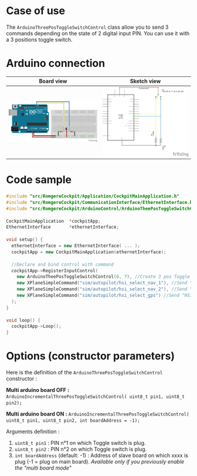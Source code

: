 # Case of use

The `ArduinoThreePosToggleSwitchControl` class allow you to send 3 commands depending on the state of 2 digital input PIN. You can use it with a 3 positions toggle switch.

# Arduino connection

Board view | Sketch view
---------- | -----------
![3 positions toggle switch connection (board view)](../../img/3pos_toggle_switch_bb.png?raw=true) | ![3 positions toggle switch connection (sketch view)](../../img/3pos_toggle_switch_sk.png?raw=true)


# Code sample

```cpp
#include "src/RomgereCockpit/Application/CockpitMainApplication.h"
#include "src/RomgereCockpit/CommunicationInterface/EthernetInterface.h"
#include "src/RomgereCockpit/ArduinoControl/ArduinoTheePosToggleSwitchControl.h"

CockpitMainApplication  *cockpitApp;
EthernetInterface       *ethernetInterface;

void setup() {
  ethernetInterface = new EthernetInterface( ... );
  cockpitApp = new CockpitMainApplication(ethernetInterface);

  //Declare and bind control with command
  cockpitApp->RegisterInputControl(
    new ArduinoTheePosToggleSwitchControl(6, 7), //Create 3 pos Toggle Switch Control on PIN 6 & 7
    new XPlaneSimpleCommand("sim/autopilot/hsi_select_nav_1"), //Send "HSI shows nav 1" command to X-Plane
    new XPlaneSimpleCommand("sim/autopilot/hsi_select_nav_2"), //Send "HSI shows nav 2" command to X-Plane
    new XPlaneSimpleCommand("sim/autopilot/hsi_select_gps") //Send "HSI shows GPS" command to X-Plane
  );
}

void loop() {
  cockpitApp->Loop();
}
```

# Options (constructor parameters)

Here is the definition of the `ArduinoThreePosToggleSwitchControl` constructor :

**Multi arduino board OFF :**
`ArduinoIncrementalThreePosToggleSwitchControl( uint8_t pin1, uint8_t pin2);`

**Multi arduino board ON :**
`ArduinoIncrementalThreePosToggleSwitchControl( uint8_t pin1, uint8_t pin2, int boardAddress = -1);`

Arguments definition :
1. `uint8_t pin1` : PIN n°1 on which Toggle switch is plug.
2. `uint8_t pin2` : PIN n°2 on which Toggle switch is plug.
3. `int boardAddress` (default: -1) : Address of slave board on which xxxx is plug (-1 = plug on main board). *Available only if you previously enable the "multi board mode"*
